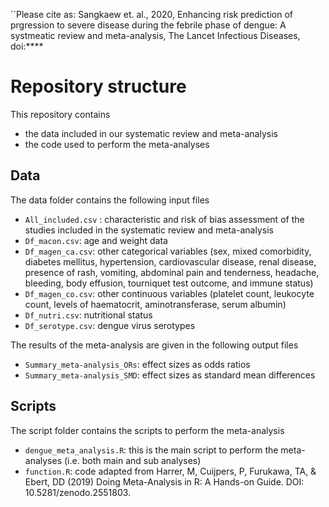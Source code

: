 ``Please cite as:
Sangkaew et. al., 2020, Enhancing risk prediction of prgression to severe disease during the febrile phase of dengue: A systmeatic review and meta-analysis, The Lancet Infectious Diseases, doi:****

# Repository structure

This repository contains
- the data included in our systematic review and meta-analysis 
- the code used to perform the meta-analyses  

## Data
The data folder contains the following input files 
- `All_included.csv` : characteristic and risk of bias assessment of the studies included in the systematic review and meta-analysis
- `Df_macon.csv`: age and weight data
- `Df_magen_ca.csv`: other categorical variables (sex, mixed comorbidity, diabetes mellitus, hypertension, cardiovascular disease, renal disease, presence of rash, vomiting, abdominal pain and tenderness, headache, bleeding, body effusion, tourniquet test outcome, and immune status)
- `Df_magen_co.csv`: other continuous variables (platelet count, leukocyte count, levels of haematocrit, aminotransferase, serum albumin)
- `Df_nutri.csv`: nutritional status 
- `Df_serotype.csv`: dengue virus serotypes

The results of the meta-analysis are given in the following output files
- `Summary_meta-analysis_ORs`: effect sizes as odds ratios
- `Summary_meta-analysis_SMD`: effect sizes as standard mean differences

## Scripts
The script folder contains the scripts to perform the meta-analysis
- `dengue_meta_analysis.R`: this is the main script to perform the meta-analyses (i.e. both main and sub analyses)
- `function.R`: code adapted from Harrer, M, Cuijpers, P, Furukawa, TA, & Ebert, DD (2019) Doing Meta-Analysis in R: A Hands-on Guide. DOI: 10.5281/zenodo.2551803.

